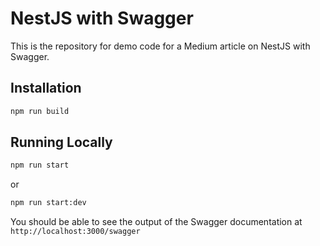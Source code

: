# NestJS with Swagger

This is the repository for demo code for a Medium article on NestJS with Swagger.

## Installation

```bash
npm run build
```

## Running Locally

```bash
npm run start 
```

or

```bash
npm run start:dev
```

You should be able to see the output of the Swagger documentation at `http://localhost:3000/swagger`
